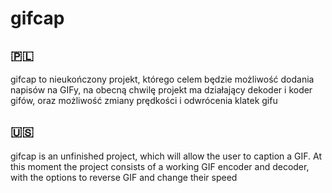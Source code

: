 # gifcap

## 🇵🇱
gifcap to nieukończony projekt, którego celem będzie możliwość dodania napisów na GIFy, na obecną chwilę projekt ma działający dekoder i koder gifów, oraz możliwość zmiany prędkości i odwrócenia klatek gifu

## 🇺🇸 
gifcap is an unfinished project, which will allow the user to caption a GIF. At this moment the project consists of a working GIF encoder and decoder, with the options to reverse GIF and change their speed
